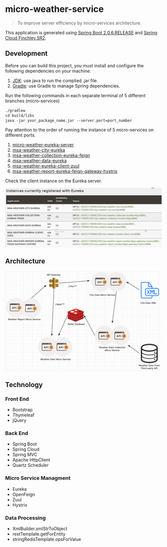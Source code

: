 # micro-weather-service
> To improve server efficiency by micro-services architecture. 

This application is generated using [Spring Boot 2.0.6.RELEASE](https://spring.io/projects/spring-boot) 
and [Spring Cloud Finchley.SR2](http://projects.spring.io/spring-cloud/).

## Development
Before you can build this project, you must install and configure the following dependencies on your machine:
1. [JDK](https://www.oracle.com/technetwork/java/javase/downloads/jdk8-downloads-2133151.html): 
use java to run the complied .jar file.
2. [Gradle](https://gradle.org): use Gradle to manage Spring dependencies.

Run the following commands in each separate terminal of 5 different branches (micro-services)

    ./gradlew
    cd build/libs
    java -jar your_package_name.jar --server.port=port_number

Pay attention to the order of running the instance of 5 micro-services on different ports.
1. [micro-weather-eureka-server](https://github.com/yuhaolu1994/micro-weather-service/tree/micro-weather-eureka-server)
2. [msa-weather-city-eureka](https://github.com/yuhaolu1994/micro-weather-service/tree/msa-weather-city-eureka)
3. [msa-weather-collection-eureka-feign](https://github.com/yuhaolu1994/micro-weather-service/tree/msa-weather-collection-eureka-feign)
4. [msa-weather-data-eureka](https://github.com/yuhaolu1994/micro-weather-service/tree/msa-weather-data-eureka)
5. [msa-weather-eureka-client-zuul](https://github.com/yuhaolu1994/micro-weather-service/tree/msa-weather-eureka-client-zuul)
6. [msa-weather-report-eureka-feign-gateway-hystrix](https://github.com/yuhaolu1994/micro-weather-service/tree/msa-weather-report-eureka-feign-gateway-hystrix)

Check the client instance on the Eureka server.

![](https://github.com/yuhaolu1994/micro-weather-service/blob/master/src/main/resources/eureka_clients.png)

## Architecture

![](https://github.com/yuhaolu1994/micro-weather-service/blob/master/src/main/resources/architecture.png)

## Technology
### Front End
- Bootstrap
- Thymeleaf
- jQuery

### Back End
- Spring Boot
- Spring Cloud
- Spring MVC
- Apache HttpClient
- Quartz Scheduler

### Micro Service Managment
- Eureka
- OpenFeign
- Zuul
- Hystrix

### Data Processing
- XmlBuilder.xmlStrToObject
- restTemplate.getForEntity
- stringRedisTemplate.opsForValue
